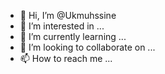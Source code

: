 - 👋 Hi, I’m @Ukmuhssine
- 👀 I’m interested in ...
- 🌱 I’m currently learning ...
- 💞️ I’m looking to collaborate on ...
- 📫 How to reach me ...

<!---
Ukmuhssine/Ukmuhssine is a ✨ special ✨ repository because its `README.md` (this file) appears on your GitHub profile.
You can click the Preview link to take a look at your changes.
--->
